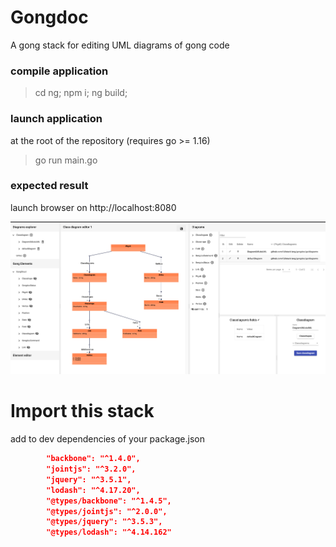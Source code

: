 # Gongdoc
A gong stack for editing UML diagrams of gong code

### compile application
> cd ng; npm i; ng build;

### launch application

at the root of the repository (requires go >= 1.16)
> go run main.go

### expected result

launch browser on http://localhost:8080

![result](gongdoc.png)

# Import this stack

add to dev dependencies of your package.json
```json
        "backbone": "^1.4.0",
        "jointjs": "^3.2.0",
        "jquery": "^3.5.1",
        "lodash": "^4.17.20",
        "@types/backbone": "^1.4.5",
        "@types/jointjs": "^2.0.0",
        "@types/jquery": "^3.5.3",
        "@types/lodash": "^4.14.162"
```